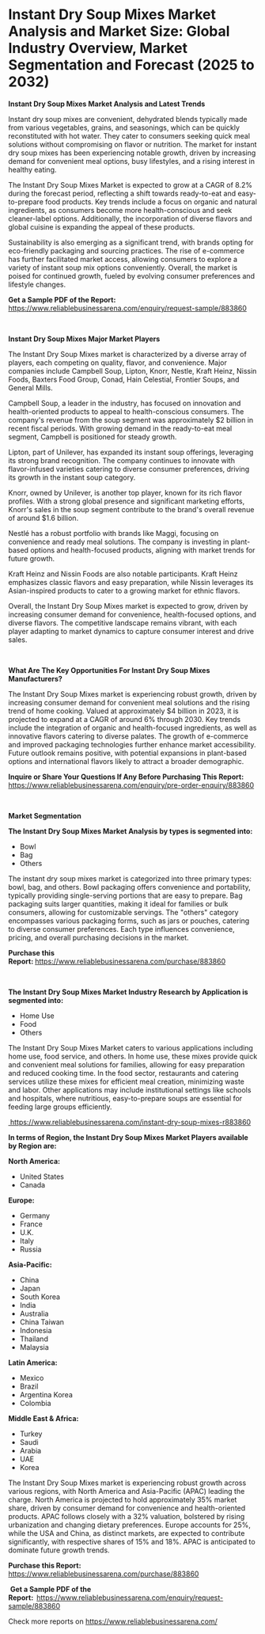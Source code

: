 <p><h1>Instant Dry Soup Mixes Market Analysis and Market Size: Global Industry Overview, Market Segmentation and Forecast (2025 to 2032)</h1></p><p><strong>Instant Dry Soup Mixes Market Analysis and Latest Trends</strong></p>
<p><p>Instant dry soup mixes are convenient, dehydrated blends typically made from various vegetables, grains, and seasonings, which can be quickly reconstituted with hot water. They cater to consumers seeking quick meal solutions without compromising on flavor or nutrition. The market for instant dry soup mixes has been experiencing notable growth, driven by increasing demand for convenient meal options, busy lifestyles, and a rising interest in healthy eating.</p><p>The Instant Dry Soup Mixes Market is expected to grow at a CAGR of 8.2% during the forecast period, reflecting a shift towards ready-to-eat and easy-to-prepare food products. Key trends include a focus on organic and natural ingredients, as consumers become more health-conscious and seek cleaner-label options. Additionally, the incorporation of diverse flavors and global cuisine is expanding the appeal of these products. </p><p>Sustainability is also emerging as a significant trend, with brands opting for eco-friendly packaging and sourcing practices. The rise of e-commerce has further facilitated market access, allowing consumers to explore a variety of instant soup mix options conveniently. Overall, the market is poised for continued growth, fueled by evolving consumer preferences and lifestyle changes.</p></p>
<p><strong>Get a Sample PDF of the Report:&nbsp;</strong> <a href="https://www.reliablebusinessarena.com/enquiry/request-sample/883860?utm_campaign=2107&utm_medium=2&utm_source=Github&utm_content=ia&utm_term=14022025&utm_id=instant-dry-soup-mixes">https://www.reliablebusinessarena.com/enquiry/request-sample/883860</a></p>
<p>&nbsp;</p>
<p><strong>Instant Dry Soup Mixes Major Market Players</strong></p>
<p><p>The Instant Dry Soup Mixes market is characterized by a diverse array of players, each competing on quality, flavor, and convenience. Major companies include Campbell Soup, Lipton, Knorr, Nestle, Kraft Heinz, Nissin Foods, Baxters Food Group, Conad, Hain Celestial, Frontier Soups, and General Mills. </p><p>Campbell Soup, a leader in the industry, has focused on innovation and health-oriented products to appeal to health-conscious consumers. The company's revenue from the soup segment was approximately $2 billion in recent fiscal periods. With growing demand in the ready-to-eat meal segment, Campbell is positioned for steady growth.</p><p>Lipton, part of Unilever, has expanded its instant soup offerings, leveraging its strong brand recognition. The company continues to innovate with flavor-infused varieties catering to diverse consumer preferences, driving its growth in the instant soup category.</p><p>Knorr, owned by Unilever, is another top player, known for its rich flavor profiles. With a strong global presence and significant marketing efforts, Knorr's sales in the soup segment contribute to the brand's overall revenue of around $1.6 billion.</p><p>Nestlé has a robust portfolio with brands like Maggi, focusing on convenience and ready meal solutions. The company is investing in plant-based options and health-focused products, aligning with market trends for future growth.</p><p>Kraft Heinz and Nissin Foods are also notable participants. Kraft Heinz emphasizes classic flavors and easy preparation, while Nissin leverages its Asian-inspired products to cater to a growing market for ethnic flavors.</p><p>Overall, the Instant Dry Soup Mixes market is expected to grow, driven by increasing consumer demand for convenience, health-focused options, and diverse flavors. The competitive landscape remains vibrant, with each player adapting to market dynamics to capture consumer interest and drive sales.</p></p>
<p>&nbsp;</p>
<p><strong>What Are The Key Opportunities For Instant Dry Soup Mixes Manufacturers?</strong></p>
<p><p>The Instant Dry Soup Mixes market is experiencing robust growth, driven by increasing consumer demand for convenient meal solutions and the rising trend of home cooking. Valued at approximately $4 billion in 2023, it is projected to expand at a CAGR of around 6% through 2030. Key trends include the integration of organic and health-focused ingredients, as well as innovative flavors catering to diverse palates. The growth of e-commerce and improved packaging technologies further enhance market accessibility. Future outlook remains positive, with potential expansions in plant-based options and international flavors likely to attract a broader demographic.</p></p>
<p><strong>Inquire or Share Your Questions If Any Before Purchasing This Report:</strong> <a href="https://www.reliablebusinessarena.com/enquiry/pre-order-enquiry/883860?utm_campaign=2107&utm_medium=2&utm_source=Github&utm_content=ia&utm_term=14022025&utm_id=instant-dry-soup-mixes">https://www.reliablebusinessarena.com/enquiry/pre-order-enquiry/883860</a></p>
<p>&nbsp;</p>
<p><strong>Market Segmentation</strong></p>
<p><strong>The Instant Dry Soup Mixes Market Analysis by types is segmented into:</strong></p>
<p><ul><li>Bowl</li><li>Bag</li><li>Others</li></ul></p>
<p><p>The instant dry soup mixes market is categorized into three primary types: bowl, bag, and others. Bowl packaging offers convenience and portability, typically providing single-serving portions that are easy to prepare. Bag packaging suits larger quantities, making it ideal for families or bulk consumers, allowing for customizable servings. The "others" category encompasses various packaging forms, such as jars or pouches, catering to diverse consumer preferences. Each type influences convenience, pricing, and overall purchasing decisions in the market.</p></p>
<p><strong>Purchase this Report:&nbsp;</strong><a href="https://www.reliablebusinessarena.com/purchase/883860?utm_campaign=2107&utm_medium=2&utm_source=Github&utm_content=ia&utm_term=14022025&utm_id=instant-dry-soup-mixes">https://www.reliablebusinessarena.com/purchase/883860</a></p>
<p>&nbsp;</p>
<p><strong>The Instant Dry Soup Mixes Market Industry Research by Application is segmented into:</strong></p>
<p><ul><li>Home Use</li><li>Food</li><li>Others</li></ul></p>
<p><p>The Instant Dry Soup Mixes Market caters to various applications including home use, food service, and others. In home use, these mixes provide quick and convenient meal solutions for families, allowing for easy preparation and reduced cooking time. In the food sector, restaurants and catering services utilize these mixes for efficient meal creation, minimizing waste and labor. Other applications may include institutional settings like schools and hospitals, where nutritious, easy-to-prepare soups are essential for feeding large groups efficiently.</p></p>
<p><a href="https://www.reliablebusinessarena.com/instant-dry-soup-mixes-r883860?utm_campaign=2107&utm_medium=2&utm_source=Github&utm_content=ia&utm_term=14022025&utm_id=instant-dry-soup-mixes">&nbsp;https://www.reliablebusinessarena.com/instant-dry-soup-mixes-r883860</a></p>
<p><strong>In terms of Region, the Instant Dry Soup Mixes Market Players available by Region are:</strong></p>
<p>
    <p> <strong> North America: </strong>
        <ul>
            <li>United States</li>
            <li>Canada</li>
        </ul>
        </p> 
    <p> <strong> Europe: </strong>
        <ul>
            <li>Germany</li>
            <li>France</li>
            <li>U.K.</li>
            <li>Italy</li>
            <li>Russia</li>
        </ul>
        </p> 
    <p> <strong> Asia-Pacific: </strong>
        <ul>
            <li>China</li>
            <li>Japan</li>
            <li>South Korea</li>
            <li>India</li>
            <li>Australia</li>
            <li>China Taiwan</li>
            <li>Indonesia</li>
            <li>Thailand</li>
            <li>Malaysia</li>
        </ul>
        </p> 
    <p> <strong> Latin America: </strong>
        <ul>
            <li>Mexico</li>
            <li>Brazil</li>
            <li>Argentina Korea</li>
            <li>Colombia</li>
        </ul>
        </p> 
    <p> <strong> Middle East & Africa: </strong>
        <ul>
            <li>Turkey</li>
            <li>Saudi</li>
            <li>Arabia</li>
            <li>UAE</li>
            <li>Korea</li>
        </ul>
    </p>
    </p>
<p><p>The Instant Dry Soup Mixes market is experiencing robust growth across various regions, with North America and Asia-Pacific (APAC) leading the charge. North America is projected to hold approximately 35% market share, driven by consumer demand for convenience and health-oriented products. APAC follows closely with a 32% valuation, bolstered by rising urbanization and changing dietary preferences. Europe accounts for 25%, while the USA and China, as distinct markets, are expected to contribute significantly, with respective shares of 15% and 18%. APAC is anticipated to dominate future growth trends.</p></p>
<p><strong>Purchase this Report: </strong><a href="https://www.reliablebusinessarena.com/purchase/883860?utm_campaign=2107&utm_medium=2&utm_source=Github&utm_content=ia&utm_term=14022025&utm_id=instant-dry-soup-mixes">https://www.reliablebusinessarena.com/purchase/883860</a></p>
<p>&nbsp;<strong>Get a Sample PDF of the Report:&nbsp;&nbsp;</strong><a href="https://www.reliablebusinessarena.com/enquiry/request-sample/883860?utm_campaign=2107&utm_medium=2&utm_source=Github&utm_content=ia&utm_term=14022025&utm_id=instant-dry-soup-mixes">https://www.reliablebusinessarena.com/enquiry/request-sample/883860</a></p>
<p><strong></strong></p>
<p>Check more reports on <a href="https://www.reliablebusinessarena.com/?utm_campaign=2107&utm_medium=2&utm_source=Github&utm_content=ia&utm_term=14022025&utm_id=instant-dry-soup-mixes">https://www.reliablebusinessarena.com/</a></p>